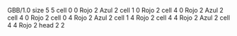 <gs-board> GBB/1.0
size 5 5
cell 0 0 Rojo 2 Azul 2
cell 1 0 Rojo 2
cell 4 0 Rojo 2 Azul 2
cell 4 0 Rojo 2
cell 0 4 Rojo 2 Azul 2
cell 1 4 Rojo 2
cell 4 4 Rojo 2 Azul 2
cell 4 4 Rojo 2
head 2 2
 </gs-board>